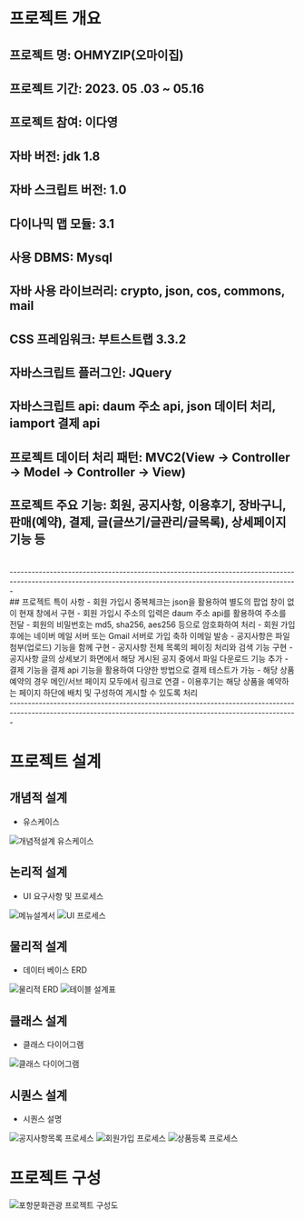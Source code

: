# 프로젝트 개요

## 프로젝트 명: OHMYZIP(오마이집)

## 프로젝트 기간: 2023. 05 .03 ~ 05.16

## 프로젝트 참여: 이다영

## 자바 버전: jdk 1.8

## 자바 스크립트 버전: 1.0

## 다이나믹 맵 모듈: 3.1

## 사용 DBMS: Mysql

## 자바 사용 라이브러리: crypto, json, cos, commons, mail

## CSS 프레임워크: 부트스트랩 3.3.2

## 자바스크립트 플러그인: JQuery

## 자바스크립트 api: daum 주소 api, json 데이터 처리, iamport 결제 api

## 프로젝트 데이터 처리 패턴: MVC2(View -> Controller -> Model -> Controller -> View)

## 프로젝트 주요 기능: 회원, 공지사항, 이용후기, 장바구니, 판매(예약), 결제, 글(글쓰기/글관리/글목록), 상세페이지 기능 등
<br>
-------------------------------------------------------------------------------------------------------------------------------------------------------------<br>
## 프로젝트 특이 사항
- 회원 가입시 중복체크는 json을 활용하여 별도의 팝업 창이 없이 현재 창에서 구현
- 회원 가입시 주소의 입력은 daum 주소 api를 활용하여 주소를 전달
- 회원의 비밀번호는 md5, sha256, aes256 등으로 암호화하여 처리
- 회원 가입 후에는 네이버 메일 서버 또는 Gmail 서버로 가입 축하 이메일 발송
- 공지사항은 파일 첨부(업로드) 기능을 함께 구현
- 공지사항 전체 목록의 페이징 처리와 검색 기능 구현
- 공지사항 글의 상세보기 화면에서 해당 게시된 공지 중에서 파일 다운로드 기능 추가
- 결제 기능을 결제 api 기능을 활용하여 다양한 방법으로 결제 테스트가 가능
- 해당 상품 예약의 경우 메인/서브 페이지 모두에서 링크로 연결
- 이용후기는 해당 상품을 예약하는 페이지 하단에 배치 및 구성하여 게시할 수 있도록 처리

<br>
-------------------------------------------------------------------------------------------------------------------------------------------------------------<br>

# 프로젝트 설계
## 개념적 설계
- 유스케이스

![개념적설계 유스케이스](./img/use_case.jpg "개념적설계 유스케이스")

## 논리적 설계
- UI 요구사항 및 프로세스

![메뉴설계서](./img/menu.JPG "메뉴설계서")
![UI 프로세스](./img/UI_process.png "UI 프로세스")

## 물리적 설계
- 데이터 베이스 ERD

![물리적 ERD](./img/ERD.png "물리적 ERD")
![테이블 설계표](./img/table.png "테이블 설계표")

## 클래스 설계
- 클래스 다이어그램

![클래스 다이어그램](./img/DTO.png "클래스 다이어그램")

## 시퀀스 설계
- 시퀀스 설명

![공지사항목록 프로세스](./img/sequence_1.JPG "공지사항목록 프로세스")
![회원가입 프로세스](./img/sequence_2.JPG "회원가입 프로세스")
![상품등록 프로세스](./img/sequence_3.JPG "상품등록 프로세스")

# 프로젝트 구성
![포항문화관광 프로젝트 구성도](./img/pro03.png "포항문화관광 프로젝트 구성도")